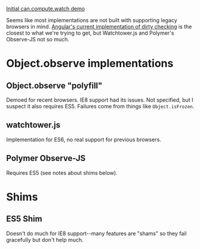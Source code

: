 [Initial can.compute.watch demo](http://jandjorgensen.github.io/dirtychecking/)

Seems like most implementations are not built with supporting legacy browsers in mind. [Angular's current implementation of dirty checking](https://docs.angularjs.org/guide/scope) is the closest to what we're trying to get, but Watchtower.js and Polymer's Observe-JS not so much.

# Object.observe implementations

## Object.observe "polyfill"

Demoed for recent browsers. IE8 support had its issues. Not specified, but I suspect it also requires ES5. Failures come from things like `Object.isFrozen`.

## watchtower.js

Implementation for ES6, no real support for previous browsers.

## Polymer Observe-JS

Requires ES5 (see notes about shims below).

# Shims

## ES5 Shim

Doesn't do much for IE8 support--many features are "shams" so they fail gracefully but don't help much.
